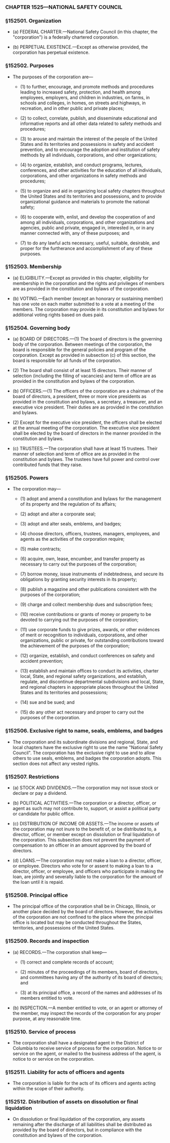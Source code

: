 ### **CHAPTER 1525—NATIONAL SAFETY COUNCIL**

### §152501. Organization
* (a) FEDERAL CHARTER.—National Safety Council (in this chapter, the "corporation") is a federally chartered corporation.

* (b) PERPETUAL EXISTENCE.—Except as otherwise provided, the corporation has perpetual existence.

### §152502. Purposes
* The purposes of the corporation are—

  * (1) to further, encourage, and promote methods and procedures leading to increased safety, protection, and health among employees, employers, and children in industries, on farms, in schools and colleges, in homes, on streets and highways, in recreation, and in other public and private places;

  * (2) to collect, correlate, publish, and disseminate educational and informative reports and all other data related to safety methods and procedures;

  * (3) to arouse and maintain the interest of the people of the United States and its territories and possessions in safety and accident prevention, and to encourage the adoption and institution of safety methods by all individuals, corporations, and other organizations;

  * (4) to organize, establish, and conduct programs, lectures, conferences, and other activities for the education of all individuals, corporations, and other organizations in safety methods and procedures;

  * (5) to organize and aid in organizing local safety chapters throughout the United States and its territories and possessions, and to provide organizational guidance and materials to promote the national safety;

  * (6) to cooperate with, enlist, and develop the cooperation of and among all individuals, corporations, and other organizations and agencies, public and private, engaged in, interested in, or in any manner connected with, any of these purposes; and

  * (7) to do any lawful acts necessary, useful, suitable, desirable, and proper for the furtherance and accomplishment of any of these purposes.

### §152503. Membership
* (a) ELIGIBILITY.—Except as provided in this chapter, eligibility for membership in the corporation and the rights and privileges of members are as provided in the constitution and bylaws of the corporation.

* (b) VOTING.—Each member (except an honorary or sustaining member) has one vote on each matter submitted to a vote at a meeting of the members. The corporation may provide in its constitution and bylaws for additional voting rights based on dues paid.

### §152504. Governing body
* (a) BOARD OF DIRECTORS.—(1) The board of directors is the governing body of the corporation. Between meetings of the corporation, the board is responsible for the general policies and program of the corporation. Except as provided in subsection (c) of this section, the board is responsible for all funds of the corporation.

* (2) The board shall consist of at least 15 directors. Their manner of selection (including the filling of vacancies) and term of office are as provided in the constitution and bylaws of the corporation.

* (b) OFFICERS.—(1) The officers of the corporation are a chairman of the board of directors, a president, three or more vice presidents as provided in the constitution and bylaws, a secretary, a treasurer, and an executive vice president. Their duties are as provided in the constitution and bylaws.

* (2) Except for the executive vice president, the officers shall be elected at the annual meeting of the corporation. The executive vice president shall be elected by the board of directors in the manner provided in the constitution and bylaws.

* (c) TRUSTEES.—The corporation shall have at least 15 trustees. Their manner of selection and term of office are as provided in the constitution and bylaws. The trustees have full power and control over contributed funds that they raise.

### §152505. Powers
* The corporation may—

  * (1) adopt and amend a constitution and bylaws for the management of its property and the regulation of its affairs;

  * (2) adopt and alter a corporate seal;

  * (3) adopt and alter seals, emblems, and badges;

  * (4) choose directors, officers, trustees, managers, employees, and agents as the activities of the corporation require;

  * (5) make contracts;

  * (6) acquire, own, lease, encumber, and transfer property as necessary to carry out the purposes of the corporation;

  * (7) borrow money, issue instruments of indebtedness, and secure its obligations by granting security interests in its property;

  * (8) publish a magazine and other publications consistent with the purposes of the corporation;

  * (9) charge and collect membership dues and subscription fees;

  * (10) receive contributions or grants of money or property to be devoted to carrying out the purposes of the corporation;

  * (11) use corporate funds to give prizes, awards, or other evidences of merit or recognition to individuals, corporations, and other organizations, public or private, for outstanding contributions toward the achievement of the purposes of the corporation;

  * (12) organize, establish, and conduct conferences on safety and accident prevention;

  * (13) establish and maintain offices to conduct its activities, charter local, State, and regional safety organizations, and establish, regulate, and discontinue departmental subdivisions and local, State, and regional chapters in appropriate places throughout the United States and its territories and possessions;

  * (14) sue and be sued; and

  * (15) do any other act necessary and proper to carry out the purposes of the corporation.

### §152506. Exclusive right to name, seals, emblems, and badges
* The corporation and its subordinate divisions and regional, State, and local chapters have the exclusive right to use the name "National Safety Council". The corporation has the exclusive right to use and to allow others to use seals, emblems, and badges the corporation adopts. This section does not affect any vested rights.

### §152507. Restrictions
* (a) STOCK AND DIVIDENDS.—The corporation may not issue stock or declare or pay a dividend.

* (b) POLITICAL ACTIVITIES.—The corporation or a director, officer, or agent as such may not contribute to, support, or assist a political party or candidate for public office.

* (c) DISTRIBUTION OF INCOME OR ASSETS.—The income or assets of the corporation may not inure to the benefit of, or be distributed to, a director, officer, or member except on dissolution or final liquidation of the corporation. This subsection does not prevent the payment of compensation to an officer in an amount approved by the board of directors.

* (d) LOANS.—The corporation may not make a loan to a director, officer, or employee. Directors who vote for or assent to making a loan to a director, officer, or employee, and officers who participate in making the loan, are jointly and severally liable to the corporation for the amount of the loan until it is repaid.

### §152508. Principal office
* The principal office of the corporation shall be in Chicago, Illinois, or another place decided by the board of directors. However, the activities of the corporation are not confined to the place where the principal office is located but may be conducted throughout the States, territories, and possessions of the United States.

### §152509. Records and inspection
* (a) RECORDS.—The corporation shall keep—

  * (1) correct and complete records of account;

  * (2) minutes of the proceedings of its members, board of directors, and committees having any of the authority of its board of directors; and

  * (3) at its principal office, a record of the names and addresses of its members entitled to vote.


* (b) INSPECTION.—A member entitled to vote, or an agent or attorney of the member, may inspect the records of the corporation for any proper purpose, at any reasonable time.

### §152510. Service of process
* The corporation shall have a designated agent in the District of Columbia to receive service of process for the corporation. Notice to or service on the agent, or mailed to the business address of the agent, is notice to or service on the corporation.

### §152511. Liability for acts of officers and agents
* The corporation is liable for the acts of its officers and agents acting within the scope of their authority.

### §152512. Distribution of assets on dissolution or final liquidation
* On dissolution or final liquidation of the corporation, any assets remaining after the discharge of all liabilities shall be distributed as provided by the board of directors, but in compliance with the constitution and bylaws of the corporation.